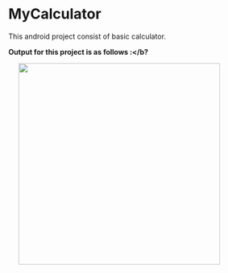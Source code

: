 # MyCalculator
This android project consist of basic calculator.

<b>Output for this project is as follows :</b?
<div>
    <img src="https://user-images.githubusercontent.com/35371687/48965229-332af980-efdf-11e8-8da0-a177eac77a1a.png" width="400px" hspace="20"></img>    
</div>
